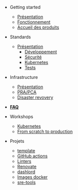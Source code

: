 <!-- docs/_sidebar.md -->

- Getting started

  - [Présentation](README.md)
  - [Fonctionnement](fonctionnement.md)
  - [Accueil des produits](accueil-produits.md)

- Standards

  - [Présentation](standards.md)
    - [Développement](developpement.md)
    - [Sécurité](securite.md)
    - [Kubernetes](kubernetes.md)
    - [Tests](tests.md)

* Infrastructure

  - [Présentation](infrastructure.md)
  - [PRA/PCA](pra.md)
  - [Disaster revovery](disaster-recovery.md)

* [**FAQ**](faq.md)

* Workshops

  - [Kubernetes](workshops/kubernetes/index.md)
  - [From scratch to production](workshops/from_scratch_to_production/index.md)

* Projets

  - [template](https://github.com/SocialGouv/template) 
  - [GitHub actions](https://github.com/SocialGouv/actions)
  - [Linters](https://github.com/SocialGouv/linters)
  - [Renovate](https://github.com/SocialGouv/renovate-config)
  - [dashlord](https://dashlord.fabrique.social.gouv.fr)
  - [Images docker](https://github.com/SocialGouv/docker)
  - [sre-tools](https://github.com/SocialGouv/sre-tools)


